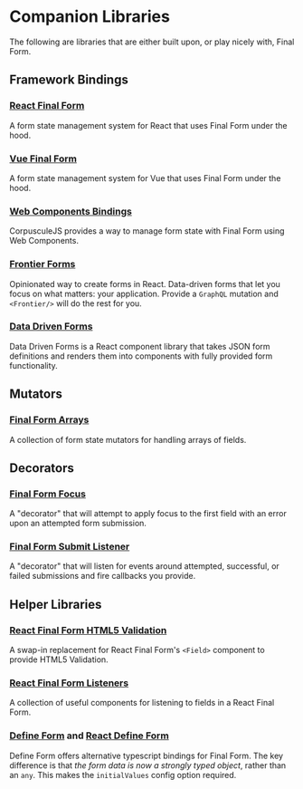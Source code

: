 # Companion Libraries

The following are libraries that are either built upon, or play nicely with, Final Form.

## Framework Bindings

### [React Final Form](https://final-form.org/react)

A form state management system for React that uses Final Form under the hood.

### [Vue Final Form](https://github.com/egoist/vue-finalform)

A form state management system for Vue that uses Final Form under the hood.

### [Web Components Bindings](https://github.com/corpusculejs/corpuscule/tree/master/packages/form)

CorpusculeJS provides a way to manage form state with Final Form using Web Components.

### [Frontier Forms](https://frontier-forms.dev)

Opinionated way to create forms in React. Data-driven forms that let you focus on what matters: your application. Provide a `GraphQL` mutation and `<Frontier/>` will do the rest for you.

### [Data Driven Forms](https://data-driven-forms.org/)

Data Driven Forms is a React component library that takes JSON form definitions and renders them into components with fully provided form functionality.

## Mutators

### [Final Form Arrays](/arrays)

A collection of form state mutators for handling arrays of fields.

## Decorators

### [Final Form Focus](https://github.com/final-form/final-form-focus)

A "decorator" that will attempt to apply focus to the first field with an error upon an attempted form submission.

### [Final Form Submit Listener](https://github.com/final-form/final-form-submit-listener)

A "decorator" that will listen for events around attempted, successful, or failed submissions and fire callbacks you provide.

## Helper Libraries

### [React Final Form HTML5 Validation](https://github.com/final-form/react-final-form-html5-validation)

A swap-in replacement for React Final Form's `<Field>` component to provide HTML5 Validation.

### [React Final Form Listeners](https://github.com/final-form/react-final-form-listeners)

A collection of useful components for listening to fields in a React Final Form.

### [Define Form](https://github.com/ForbesLindesay/define-form/tree/master/packages/define-form) and [React Define Form](https://github.com/ForbesLindesay/define-form/tree/master/packages/react-define-form)

Define Form offers alternative typescript bindings for Final Form. The key difference is that _the form data is now a strongly typed object_, rather than an `any`. This makes the `initialValues` config option required.
